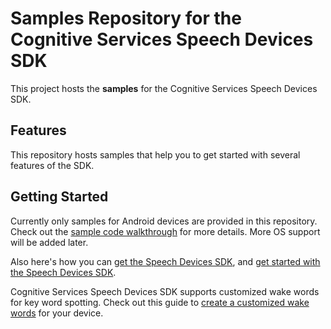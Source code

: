 # Samples Repository for the Cognitive Services Speech Devices SDK

This project hosts the **samples** for the Cognitive Services Speech Devices SDK.

## Features

This repository hosts samples that help you to get started with several features of the SDK.

## Getting Started

Currently only samples for Android devices are provided in this repository. Check out the [sample code walkthrough](https://github.com/Azure-Samples/Cognitive-Services-Speech-Devices-SDK/blob/master/samples/Android/Sample_Code_Walkthrough.md) for more details. More OS support will be added later.

Also here's how you can [get the Speech Devices SDK](https://aka.ms/sdsdk-get), and [get started with the Speech Devices SDK](https://docs.microsoft.com/en-us/azure/cognitive-services/speech-service/speech-devices-sdk-qsg).

Cognitive Services Speech Devices SDK supports customized wake words for key word spotting. Check out this guide to [create a customized wake words](https://aka.ms/sdsdk-kws) for your device.
